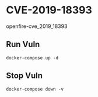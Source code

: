 # CVE-2019-18393

openfire-cve_2019_18393

## Run Vuln

```
docker-compose up -d
```

## Stop Vuln

```
docker-compose down -v
```

